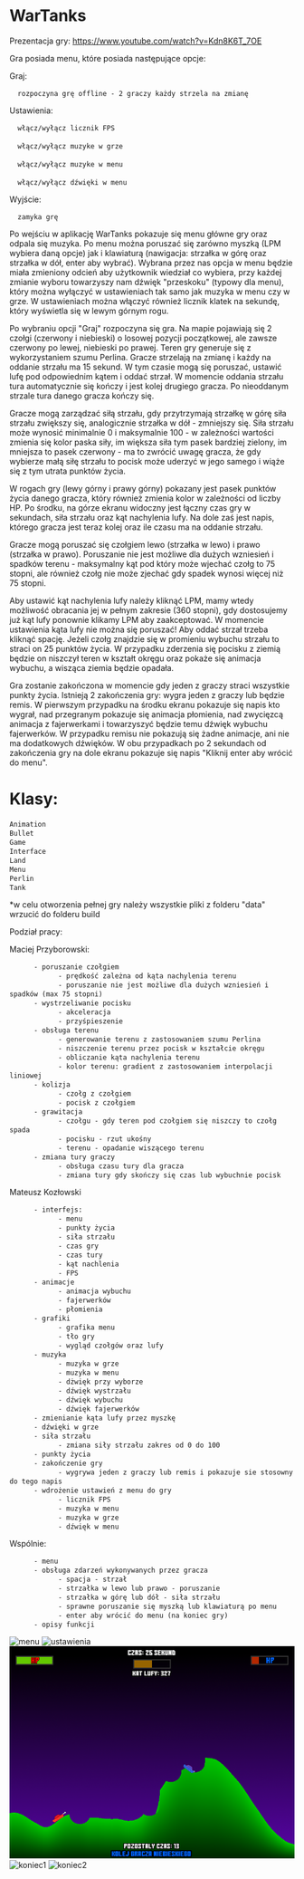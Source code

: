 # WarTanks

Prezentacja gry: https://www.youtube.com/watch?v=Kdn8K6T_7OE

Gra posiada menu, które posiada następujące opcje:

Graj:

      rozpoczyna grę offline - 2 graczy każdy strzela na zmianę
      
Ustawienia:

      włącz/wyłącz licznik FPS
      
      włącz/wyłącz muzyke w grze
      
      włącz/wyłącz muzyke w menu
      
      włącz/wyłącz dźwięki w menu
      
Wyjście:

      zamyka grę

Po wejściu w aplikację WarTanks pokazuje się menu główne gry oraz odpala się muzyka. Po menu można poruszać się zarówno myszką (LPM wybiera daną opcje) jak i klawiaturą (nawigacja: strzałka w górę oraz strzałka w dół, enter aby wybrać). Wybrana przez nas opcja w menu będzie miała zmieniony odcień aby użytkownik wiedział co wybiera, przy każdej zmianie wyboru towarzyszy nam dźwięk "przeskoku" (typowy dla menu), który można wyłączyć w ustawieniach tak samo jak muzyka w menu czy w grze. W ustawieniach można włączyć również licznik klatek na sekundę, który wyświetla się w lewym górnym rogu.

Po wybraniu opcji "Graj" rozpoczyna się gra. Na mapie pojawiają się 2 czołgi (czerwony i niebieski) o losowej pozycji początkowej, ale zawsze czerwony po lewej, niebieski po prawej. Teren gry generuje się z wykorzystaniem szumu Perlina. Gracze strzelają na zmianę i każdy na oddanie strzału ma 15 sekund. W tym czasie mogą się poruszać, ustawić lufę pod odpowiednim kątem i oddać strzał. W momencie oddania strzału tura automatycznie się kończy i jest kolej drugiego gracza. Po nieoddanym strzale tura danego gracza kończy się.

Gracze mogą zarządzać siłą strzału, gdy przytrzymają strzałkę w górę siła strzału zwiększy się, analogicznie strzałka w dół - zmniejszy się. Siła strzału może wynosić minimalnie 0 i maksymalnie 100 - w zależności wartości zmienia się kolor paska siły, im większa siła tym pasek bardziej zielony, im mniejsza to pasek czerwony - ma to zwrócić uwagę gracza, że gdy wybierze małą siłę strzału to pocisk może uderzyć w jego samego i wiąże się z tym utrata punktów życia.

W rogach gry (lewy górny i prawy górny) pokazany jest pasek punktów życia danego gracza, który również zmienia kolor w zależności od liczby HP. Po środku, na górze ekranu widoczny jest łączny czas gry w sekundach, siła strzału oraz kąt nachylenia lufy. Na dole zaś jest napis, którego gracza jest teraz kolej oraz ile czasu ma na oddanie strzału.

Gracze mogą poruszać się czołgiem lewo (strzałka w lewo) i prawo (strzałka w prawo). Poruszanie nie jest możliwe dla dużych wzniesień i spadków terenu - maksymalny kąt pod który może wjechać czołg to 75 stopni, ale również czołg nie może zjechać gdy spadek wynosi więcej niż 75 stopni.

Aby ustawić kąt nachylenia lufy należy kliknąć LPM, mamy wtedy możliwość obracania jej w pełnym zakresie (360 stopni), gdy dostosujemy już kąt lufy ponownie klikamy LPM aby zaakceptować. W momencie ustawienia kąta lufy nie można się poruszać! Aby oddać strzał trzeba kliknąć spację. Jeżeli czołg znajdzie się w promieniu wybuchu strzału to straci on 25 punktów życia. W przypadku zderzenia się pocisku z ziemią będzie on niszczył teren w kształt okręgu oraz pokaże się animacja wybuchu, a wisząca ziemia będzie opadała.

Gra zostanie zakończona w momencie gdy jeden z graczy straci wszystkie punkty życia. Istnieją 2 zakończenia gry: wygra jeden z graczy lub będzie remis. W pierwszym przypadku na środku ekranu pokazuje się napis kto wygrał, nad przegranym pokazuje się animacja płomienia, nad zwycięzcą animacja z fajerwerkami i towarzyszyć będzie temu dźwięk wybuchu fajerwerków. W przypadku remisu nie pokazują się żadne animacje, ani nie ma dodatkowych dźwięków. W obu przypadkach po 2 sekundach od zakończenia gry na dole ekranu pokazuje się napis "Kliknij enter aby wrócić do menu".

# Klasy:
```
Animation
Bullet
Game
Interface
Land
Menu
Perlin
Tank
```
*w celu otworzenia pełnej gry należy wszystkie pliki z folderu "data" wrzucić do folderu build

Podział pracy:

Maciej Przyborowski:
```
      - poruszanie czołgiem
            - prędkość zależna od kąta nachylenia terenu
            - poruszanie nie jest możliwe dla dużych wzniesień i spadków (max 75 stopni)
      - wystrzeliwanie pocisku
            - akceleracja
            - przyśpieszenie
      - obsługa terenu
            - generowanie terenu z zastosowaniem szumu Perlina
            - niszczenie terenu przez pocisk w kształcie okręgu
            - obliczanie kąta nachylenia terenu
            - kolor terenu: gradient z zastosowaniem interpolacji liniowej
      - kolizja
            - czołg z czołgiem
            - pocisk z czołgiem
      - grawitacja
            - czołgu - gdy teren pod czołgiem się niszczy to czołg spada
            - pocisku - rzut ukośny
            - terenu - opadanie wiszącego terenu
      - zmiana tury graczy
            - obsługa czasu tury dla gracza
            - zmiana tury gdy skończy się czas lub wybuchnie pocisk
```            
Mateusz Kozłowski
```
      - interfejs:
            - menu
            - punkty życia
            - siła strzału
            - czas gry
            - czas tury
            - kąt nachlenia
            - FPS     
      - animacje
            - animacja wybuchu
            - fajerwerków
            - płomienia
      - grafiki
            - grafika menu
            - tło gry
            - wygląd czołgów oraz lufy
      - muzyka
            - muzyka w grze
            - muzyka w menu
            - dżwięk przy wyborze
            - dźwięk wystrzału
            - dźwięk wybuchu
            - dźwięk fajerwerków
      - zmienianie kąta lufy przez myszkę
      - dźwięki w grze
      - siła strzału
            - zmiana siły strzału zakres od 0 do 100
      - punkty życia
      - zakończenie gry
            - wygrywa jeden z graczy lub remis i pokazuje sie stosowny do tego napis
      - wdrożenie ustawień z menu do gry
            - licznik FPS
            - muzyka w menu
            - muzyka w grze
            - dźwięk w menu
```      
Wspólnie:
```
      - menu
      - obsługa zdarzeń wykonywanych przez gracza
            - spacja - strzał
            - strzałka w lewo lub prawo - poruszanie
            - strzałka w górę lub dół - siła strzału
            - sprawne poruszanie się myszką lub klawiaturą po menu
            - enter aby wrócić do menu (na koniec gry)
      - opisy funkcji
```

![menu](Zdjęcia/mainMenu.png)
![ustawienia](Zdjęcia/settingsMenu.png)
![gra](Zdjęcia/game.png)
![koniec1](Zdjęcia/endGame1.png)
![koniec2](Zdjęcia/endGame2.png)
